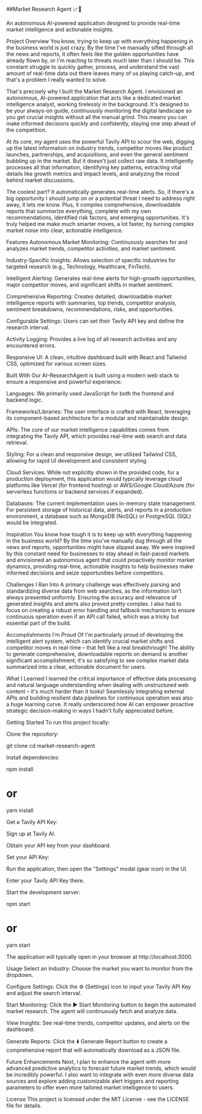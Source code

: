 

##Market Research Agent 📈🤖



An autonomous AI-powered application designed to provide real-time market intelligence and actionable insights.

Project Overview
You know, trying to keep up with everything happening in the business world is just crazy. By the time I've manually sifted through all the news and reports, it often feels like the golden opportunities have already flown by, or I'm reacting to threats much later than I should be. This constant struggle to quickly gather, process, and understand the vast amount of real-time data out there leaves many of us playing catch-up, and that's a problem I really wanted to solve.

That's precisely why I built the Market Research Agent. I envisioned an autonomous, AI-powered application that acts like a dedicated market intelligence analyst, working tirelessly in the background. It's designed to be your always-on guide, continuously monitoring the digital landscape so you get crucial insights without all the manual grind. This means you can make informed decisions quickly and confidently, staying one step ahead of the competition.

At its core, my agent uses the powerful Tavily API to scour the web, digging up the latest information on industry trends, competitor moves like product launches, partnerships, and acquisitions, and even the general sentiment bubbling up in the market. But it doesn't just collect raw data. It intelligently processes all that information, identifying key patterns, extracting vital details like growth metrics and impact levels, and analyzing the mood behind market discussions.

The coolest part? It automatically generates real-time alerts. So, if there's a big opportunity I should jump on or a potential threat I need to address right away, it lets me know. Plus, it compiles comprehensive, downloadable reports that summarize everything, complete with my own recommendations, identified risk factors, and emerging opportunities. It's truly helped me make much smarter moves, a lot faster, by turning complex market noise into clear, actionable intelligence.

Features
Autonomous Market Monitoring: Continuously searches for and analyzes market trends, competitor activities, and market sentiment.

Industry-Specific Insights: Allows selection of specific industries for targeted research (e.g., Technology, Healthcare, FinTech).

Intelligent Alerting: Generates real-time alerts for high-growth opportunities, major competitor moves, and significant shifts in market sentiment.

Comprehensive Reporting: Creates detailed, downloadable market intelligence reports with summaries, top trends, competitor analysis, sentiment breakdowns, recommendations, risks, and opportunities.

Configurable Settings: Users can set their Tavily API key and define the research interval.

Activity Logging: Provides a live log of all research activities and any encountered errors.

Responsive UI: A clean, intuitive dashboard built with React and Tailwind CSS, optimized for various screen sizes.

Built With
Our AI-ResearchAgent is built using a modern web stack to ensure a responsive and powerful experience:

Languages: We primarily used JavaScript for both the frontend and backend logic.

Frameworks/Libraries: The user interface is crafted with React, leveraging its component-based architecture for a modular and maintainable design.

APIs: The core of our market intelligence capabilities comes from integrating the Tavily API, which provides real-time web search and data retrieval.

Styling: For a clean and responsive design, we utilized Tailwind CSS, allowing for rapid UI development and consistent styling.

Cloud Services: While not explicitly shown in the provided code, for a production deployment, this application would typically leverage cloud platforms like Vercel (for frontend hosting) or AWS/Google Cloud/Azure (for serverless functions or backend services if expanded).

Databases: The current implementation uses in-memory state management. For persistent storage of historical data, alerts, and reports in a production environment, a database such as MongoDB (NoSQL) or PostgreSQL (SQL) would be integrated.

Inspiration
You know how tough it is to keep up with everything happening in the business world? By the time you've manually dug through all the news and reports, opportunities might have slipped away. We were inspired by this constant need for businesses to stay ahead in fast-paced markets and envisioned an autonomous agent that could proactively monitor market dynamics, providing real-time, actionable insights to help businesses make informed decisions and seize opportunities before competitors.

Challenges I Ran Into
A primary challenge was effectively parsing and standardizing diverse data from web searches, as the information isn't always presented uniformly. Ensuring the accuracy and relevance of generated insights and alerts also proved pretty complex. I also had to focus on creating a robust error handling and fallback mechanism to ensure continuous operation even if an API call failed, which was a tricky but essential part of the build.

Accomplishments I'm Proud Of
I'm particularly proud of developing the intelligent alert system, which can identify crucial market shifts and competitor moves in real-time – that felt like a real breakthrough! The ability to generate comprehensive, downloadable reports on demand is another significant accomplishment; it's so satisfying to see complex market data summarized into a clear, actionable document for users.

What I Learned
I learned the critical importance of effective data processing and natural language understanding when dealing with unstructured web content – it's much harder than it looks! Seamlessly integrating external APIs and building resilient data pipelines for continuous operation was also a huge learning curve. It really underscored how AI can empower proactive strategic decision-making in ways I hadn't fully appreciated before.

Getting Started
To run this project locally:

Clone the repository:

git clone <repository-url>
cd market-research-agent

Install dependencies:

npm install
# or
yarn install

Get a Tavily API Key:

Sign up at Tavily AI.

Obtain your API key from your dashboard.

Set your API Key:

Run the application, then open the "Settings" modal (gear icon) in the UI.

Enter your Tavily API Key there.

Start the development server:

npm start
# or
yarn start

The application will typically open in your browser at http://localhost:3000.

Usage
Select an Industry: Choose the market you want to monitor from the dropdown.

Configure Settings: Click the ⚙️ (Settings) icon to input your Tavily API Key and adjust the search interval.

Start Monitoring: Click the ▶️ Start Monitoring button to begin the automated market research. The agent will continuously fetch and analyze data.

View Insights: See real-time trends, competitor updates, and alerts on the dashboard.

Generate Reports: Click the ⬇️ Generate Report button to create a comprehensive report that will automatically download as a JSON file.

Future Enhancements
Next, I plan to enhance the agent with more advanced predictive analytics to forecast future market trends, which would be incredibly powerful. I also want to integrate with even more diverse data sources and explore adding customizable alert triggers and reporting parameters to offer even more tailored market intelligence to users.

License
This project is licensed under the MIT License - see the LICENSE file for details.
